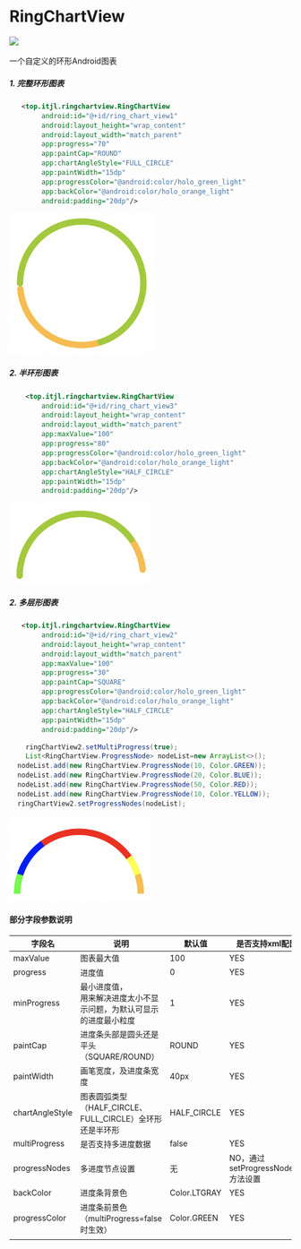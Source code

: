# RingChartView
[![](https://jitpack.io/v/kerwin162/RingChartView.svg)](https://jitpack.io/#kerwin162/RingChartView)

一个自定义的环形Android图表
##### 1. 完整环形图表
```xml
   <top.itjl.ringchartview.RingChartView
        android:id="@+id/ring_chart_view1"
        android:layout_height="wrap_content"
        android:layout_width="match_parent"
        app:progress="70"
        app:paintCap="ROUND"
        app:chartAngleStyle="FULL_CIRCLE"
        app:paintWidth="15dp"
        app:progressColor="@android:color/holo_green_light"
        app:backColor="@android:color/holo_orange_light"
        android:padding="20dp"/>
```
<img src="pic/full_circle.png" alt="full_circle" style="zoom:33%;" />

##### 2. 半环形图表
```xml
    <top.itjl.ringchartview.RingChartView
        android:id="@+id/ring_chart_view3"
        android:layout_height="wrap_content"
        android:layout_width="match_parent"
        app:maxValue="100"
        app:progress="80"
        app:progressColor="@android:color/holo_green_light"
        app:backColor="@android:color/holo_orange_light"
        app:chartAngleStyle="HALF_CIRCLE"
        app:paintWidth="15dp"
        android:padding="20dp"/>
```
<img src="pic/half_circle02.png" alt="half_circle02" style="zoom:33%;" />

##### 2. 多层形图表
```xml
   <top.itjl.ringchartview.RingChartView
        android:id="@+id/ring_chart_view2"
        android:layout_height="wrap_content"
        android:layout_width="match_parent"
        app:maxValue="100"
        app:progress="30"
        app:paintCap="SQUARE"
        app:progressColor="@android:color/holo_green_light"
        app:backColor="@android:color/holo_orange_light"
        app:chartAngleStyle="HALF_CIRCLE"
        app:paintWidth="15dp"
        android:padding="20dp"/>
```
```java
	ringChartView2.setMultiProgress(true);
	List<RingChartView.ProgressNode> nodeList=new ArrayList<>();
  nodeList.add(new RingChartView.ProgressNode(10, Color.GREEN));
  nodeList.add(new RingChartView.ProgressNode(20, Color.BLUE));
  nodeList.add(new RingChartView.ProgressNode(50, Color.RED));
  nodeList.add(new RingChartView.ProgressNode(10, Color.YELLOW));
  ringChartView2.setProgressNodes(nodeList);
```

<img src="pic/half_circle01.png" alt="half_circle02" style="zoom:33%;" />

#### 部分字段参数说明

| 字段名          | 说明                                                         | 默认值       | 是否支持xml配置                    |
| --------------- | ------------------------------------------------------------ | ------------ | ---------------------------------- |
| maxValue        | 图表最大值                                                   | 100          | YES                                |
| progress        | 进度值                                                       | 0            | YES                                |
| minProgress     | 最小进度值，<br />用来解决进度太小不显示问题，为默认可显示的进度最小粒度 | 1            | YES                                |
| paintCap        | 进度条头部是圆头还是平头（SQUARE/ROUND）                     | ROUND        | YES                                |
| paintWidth      | 画笔宽度，及进度条宽度                                       | 40px         | YES                                |
| chartAngleStyle | 图表圆弧类型（HALF_CIRCLE、FULL_CIRCLE）全环形还是半环形     | HALF_CIRCLE  | YES                                |
| multiProgress   | 是否支持多进度数据                                           | false        | YES                                |
| progressNodes   | 多进度节点设置                                               | 无           | NO，通过setProgressNodes()方法设置 |
| backColor       | 进度条背景色                                                 | Color.LTGRAY | YES                                |
| progressColor   | 进度条前景色（multiProgress=false时生效）                    | Color.GREEN  | YES                                |
|                 |                                                              |              |                                    |

